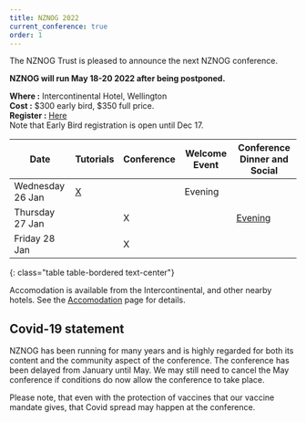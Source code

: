 ```yaml
---
title: NZNOG 2022
current_conference: true
order: 1
---
```


The NZNOG Trust is pleased to announce the next NZNOG conference.

**NZNOG will run May 18-20 2022 after being postponed.**

**Where :** Intercontinental Hotel, Wellington<br />
**Cost :** $300 early bird, $350 full price.<br />
**Register :** [Here](https://nznog-2022.lilregie.com/booking/attendees/new)<br/>
Note that Early Bird registration is open until Dec 17.

| Date | Tutorials | Conference | Welcome Event | Conference Dinner and Social |
| --- | --- | --- | --- | --- |
| Wednesday 26 Jan | [X](nznog-2022/nznog-2022-tutorials.html) |  | Evening  |  |
| Thursday 27 Jan |  | X  |  | [Evening](nznog-2022/nznog-2022-dinner-and-social.html) |
| Friday 28 Jan |  | X  |  |  |
{: class="table table-bordered text-center"}

Accomodation is available from the Intercontinental, and other nearby hotels. See the [Accomodation](nznog-2022/nznog-2022-accommodation.html) page for details.

## Covid-19 statement
NZNOG has been running for many years and is highly regarded for both its content and the community aspect of the conference. The conference has been delayed from January until May. We may still need to cancel the May conference if conditions do now allow the conference to take place.

Please note, that even with the protection of vaccines that our vaccine mandate gives, that Covid spread may happen at the conference.
